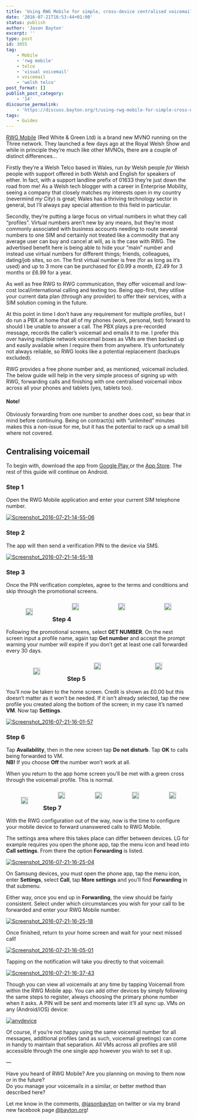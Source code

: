 ```yaml
---
title: 'Using RWG Mobile for simple, cross-device centralised voicemail'
date: '2016-07-21T16:53:44+01:00'
status: publish
author: 'Jason Bayton'
excerpt: ''
type: post
id: 3055
tag:
    - Mobile
    - 'rwg mobile'
    - telco
    - 'visual voicemail'
    - voicemail
    - 'welsh telco'
post_format: []
publish_post_category:
    - '14'
discourse_permalink:
    - 'https://discuss.bayton.org/t/using-rwg-mobile-for-simple-cross-device-centralised-voicemail/104'
tags:
    - Guides
---
```

[RWG Mobile](https://rwgmobile.wales) (Red White &amp; Green Ltd) is a brand new MVNO running on the Three network. They launched a few days ago at the Royal Welsh Show and while in principle they’re much like other MVNOs, there are a couple of distinct differences…

Firstly they’re a Welsh Telco based in Wales, run *by* Welsh people *for* Welsh people with support offered in both Welsh and English for speakers of either. In fact, with a support landline prefix of 01633 they’re just down the road from me! As a Welsh tech blogger with a career in Enterprise Mobility, seeing a company that closely matches my interests open in my country (nevermind *my City*) is great; Wales has a thriving technology sector in general, but I’ll always pay special attention to this field in particular.

Secondly, they’re putting a large focus on virtual numbers in what they call “profiles”. Virtual numbers aren’t new by any means, but they’re most commonly associated with business accounts needing to route several numbers to one SIM and certainly not treated like a commodity that any average user can buy and cancel at will, as is the case with RWG. The advertised benefit here is being able to hide your “main” number and instead use virtual numbers for different things; friends, colleagues, dating/job sites, so on. The first virtual number is free (for as long as it’s used) and up to 3 more can be purchased for £0.99 a month, £2.49 for 3 months or £6.99 for a year.

As well as free RWG to RWG communication, they offer voicemail and low-cost local/international calling and texting too. Being app-first, they utilise your current data plan (through any provider) to offer their services, with a SIM solution coming in the future.

At this point in time I don’t have any requirement for multiple profiles, but I do run a PBX at home that all of my phones (work, personal, test) forward to should I be unable to answer a call. The PBX plays a pre-recorded message, records the caller’s voicemail and emails it to me. I prefer this over having multiple network voicemail boxes as VMs are then backed up and easily available when I require them from anywhere. It’s unfortunately not always reliable, so RWG looks like a potential replacement (backups excluded).

RWG provides a free phone number and, as mentioned, voicemail included. The below guide will help in the very simple process of signing up with RWG, forwarding calls and finishing with one centralised voicemail inbox across all your phones and tablets (yes, tablets too).

<div class="callout callout-warning">

#### Note!

Obviously forwarding from one number to another does cost, so bear that in mind before continuing. Being on contract(s) with “unlimited” minutes makes this a non-issue for me, but it has the potential to rack up a small bill where not covered.

</div>

Centralising voicemail
----------------------

To begin with, download the app from [Google Play ](https://play.google.com/store/apps/details?id=com.rwgmobile.vtl)or the [App Store](https://rwgmobile.wales). The rest of this guide will continue on Android.

### Step 1

Open the RWG Mobile application and enter your current SIM telephone number.

[![Screenshot_2016-07-21-14-55-06](https://r2_worker.bayton.workers.dev/uploads/2016/07/Screenshot_2016-07-21-14-55-06.png)](/https://r2_worker.bayton.workers.dev/uploads/2016/07/Screenshot_2016-07-21-14-55-06.png)

### Step 2

The app will then send a verification PIN to the device via SMS.

[![Screenshot_2016-07-21-14-55-18](https://r2_worker.bayton.workers.dev/uploads/2016/07/Screenshot_2016-07-21-14-55-18.png)](/https://r2_worker.bayton.workers.dev/uploads/2016/07/Screenshot_2016-07-21-14-55-18.png)

### Step 3

Once the PIN verification completes, agree to the terms and conditions and skip through the promotional screens.

 <style type="text/css">
			#gallery-9 {
				margin: auto;
			}
			#gallery-9 .gallery-item {
				float: left;
				margin-top: 10px;
				text-align: center;
				width: 25%;
			}
			#gallery-9 img {
				border: 2px solid #cfcfcf;
			}
			#gallery-9 .gallery-caption {
				margin-left: 0;
			}
			/* see gallery_shortcode() in wp-includes/media.php */
		</style>

<div class="gallery galleryid-0 gallery-columns-4 gallery-size-medium" id="gallery-9"><dl class="gallery-item"> <dt class="gallery-icon portrait"> 

![](https://r2_worker.bayton.workers.dev/uploads/2016/07/Screenshot_2016-07-21-14-55-46.png) </dt></dl><dl class="gallery-item"> <dt class="gallery-icon portrait"> ![](https://r2_worker.bayton.workers.dev/uploads/2016/07/Screenshot_2016-07-21-14-55-56.png) </dt></dl><dl class="gallery-item"> <dt class="gallery-icon portrait"> ![](https://r2_worker.bayton.workers.dev/uploads/2016/07/Screenshot_2016-07-21-14-55-58.png) </dt></dl><dl class="gallery-item"> <dt class="gallery-icon portrait"> ![](https://r2_worker.bayton.workers.dev/uploads/2016/07/Screenshot_2016-07-21-14-56-01.png) </dt></dl>  
 </div>
 
 ### Step 4

Following the promotional screens, select **GET NUMBER**. On the next screen input a profile name, again tap **Get number** and accept the prompt warning your number will expire if you don’t get at least one call forwarded every 30 days.

 <style type="text/css">
			#gallery-10 {
				margin: auto;
			}
			#gallery-10 .gallery-item {
				float: left;
				margin-top: 10px;
				text-align: center;
				width: 33%;
			}
			#gallery-10 img {
				border: 2px solid #cfcfcf;
			}
			#gallery-10 .gallery-caption {
				margin-left: 0;
			}
			/* see gallery_shortcode() in wp-includes/media.php */
		</style>

<div class="gallery galleryid-0 gallery-columns-3 gallery-size-medium" id="gallery-10"><dl class="gallery-item"> <dt class="gallery-icon portrait"> 

![](https://r2_worker.bayton.workers.dev/uploads/2016/07/Screenshot_2016-07-21-14-56-07.png) </dt></dl><dl class="gallery-item"> <dt class="gallery-icon portrait"> ![](https://r2_worker.bayton.workers.dev/uploads/2016/07/Screenshot_2016-07-21-14-56-41.png) </dt></dl><dl class="gallery-item"> <dt class="gallery-icon portrait"> ![](https://r2_worker.bayton.workers.dev/uploads/2016/07/Screenshot_2016-07-21-14-56-46.png) </dt></dl>  
 </div>
 
 ### Step 5

You’ll now be taken to the home screen. Credit is shown as £0.00 but this doesn’t matter as it won’t be needed. If it isn’t already selected, tap the new profile you created along the bottom of the screen; in my case it’s named **VM**. Now tap **Settings**.

[![Screenshot_2016-07-21-16-01-57](https://r2_worker.bayton.workers.dev/uploads/2016/07/Screenshot_2016-07-21-16-01-57.png)](/https://r2_worker.bayton.workers.dev/uploads/2016/07/Screenshot_2016-07-21-16-01-57.png)

### Step 6

Tap **Availability**, then in the new screen tap **Do not disturb**. Tap **OK** to calls being forwarded to VM.  
**NB!** If you choose **Off** the number won’t work at all.

When you return to the app home screen you’ll be met with a green cross through the voicemail profile. This is normal.

 <style type="text/css">
			#gallery-11 {
				margin: auto;
			}
			#gallery-11 .gallery-item {
				float: left;
				margin-top: 10px;
				text-align: center;
				width: 20%;
			}
			#gallery-11 img {
				border: 2px solid #cfcfcf;
			}
			#gallery-11 .gallery-caption {
				margin-left: 0;
			}
			/* see gallery_shortcode() in wp-includes/media.php */
		</style>

<div class="gallery galleryid-0 gallery-columns-5 gallery-size-medium" id="gallery-11"><dl class="gallery-item"> <dt class="gallery-icon portrait"> 

![](https://r2_worker.bayton.workers.dev/uploads/2016/07/Screenshot_2016-07-21-16-01-57.png) </dt></dl><dl class="gallery-item"> <dt class="gallery-icon portrait"> ![](https://r2_worker.bayton.workers.dev/uploads/2016/07/Screenshot_2016-07-21-16-02-07.png) </dt></dl><dl class="gallery-item"> <dt class="gallery-icon portrait"> ![](https://r2_worker.bayton.workers.dev/uploads/2016/07/Screenshot_2016-07-21-16-02-15.png) </dt></dl><dl class="gallery-item"> <dt class="gallery-icon portrait"> ![](https://r2_worker.bayton.workers.dev/uploads/2016/07/Screenshot_2016-07-21-16-02-23.png) </dt></dl><dl class="gallery-item"> <dt class="gallery-icon portrait"> ![](https://r2_worker.bayton.workers.dev/uploads/2016/07/Screenshot_2016-07-21-16-03-01.png) </dt></dl>  
 </div>
 
 ### Step 7

With the RWG configuration out of the way, now is the time to configure your mobile device to forward unanswered calls to RWG Mobile.

The settings area where this takes place can differ between devices. LG for example requires you open the phone app, tap the menu icon and head into **Call settings**. From there the option **Forwarding** is listed.

[![Screenshot_2016-07-21-16-25-04](https://r2_worker.bayton.workers.dev/uploads/2016/07/Screenshot_2016-07-21-16-25-04.png)](/https://r2_worker.bayton.workers.dev/uploads/2016/07/Screenshot_2016-07-21-16-25-04.png)

On Samsung devices, you must open the phone app, tap the menu icon, enter **Settings**, select **Call**, tap **More settings** and you’ll find **Forwarding** in that submenu.

Either way, once you end up in **Forwarding**, the view should be fairly consistent. Select under which circumstances you wish for your call to be forwarded and enter your RWG Mobile number.

[![Screenshot_2016-07-21-16-25-18](https://r2_worker.bayton.workers.dev/uploads/2016/07/Screenshot_2016-07-21-16-25-18.png)](/https://r2_worker.bayton.workers.dev/uploads/2016/07/Screenshot_2016-07-21-16-25-18.png)

Once finished, return to your home screen and wait for your next missed call!

[![Screenshot_2016-07-21-16-05-01](https://r2_worker.bayton.workers.dev/uploads/2016/07/Screenshot_2016-07-21-16-05-01.png)](/https://r2_worker.bayton.workers.dev/uploads/2016/07/Screenshot_2016-07-21-16-05-01.png)

Tapping on the notification will take you directly to that voicemail:

[![Screenshot_2016-07-21-16-37-43](https://r2_worker.bayton.workers.dev/uploads/2016/07/Screenshot_2016-07-21-16-37-43.png)](/https://r2_worker.bayton.workers.dev/uploads/2016/07/Screenshot_2016-07-21-16-37-43.png)

Though you can view all voicemails at any time by tapping Voicemail from within the RWG Mobile app. You can add other devices by simply following the same steps to register, always choosing the primary phone number when it asks. A PIN will be sent and moments later it’ll all sync up. VMs on any (Android/iOS) device:

[![anydevice](https://r2_worker.bayton.workers.dev/uploads/2016/07/anydevice.png)](/https://r2_worker.bayton.workers.dev/uploads/2016/07/anydevice.png)

Of course, if you’re not happy using the same voicemail number for all messages, additional profiles (and as such, voicemail greetings) can come in handy to maintain that separation. All VMs across all profiles are still accessible through the one single app however you wish to set it up.

—

Have you heard of RWG Mobile? Are you planning on moving to them now or in the future?  
Do you manage your voicemails in a similar, or better method than described here?

Let me know in the comments, [@jasonbayton](https://twitter.com/jasonbayton) on twitter or via my brand new facebook page [@bayton.org](https://facebook.com/bayton.org)!